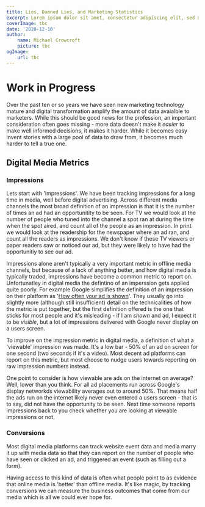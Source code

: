 ```yaml
---
title: Lies, Damned Lies, and Marketing Statistics
excerpt: Lorem ipsum dolor sit amet, consectetur adipiscing elit, sed do eiusmod tempor incididunt ut labore et dolore magna aliqua. Praesent elementum facilisis leo vel fringilla est ullamcorper eget. At imperdiet dui accumsan sit amet nulla facilities morbi tempus.
coverImage: tbc
date: '2020-12-10'
author:
    name: Michael Crowcroft
    picture: tbc
ogImage:
    url: tbc
---
```


# Work in Progress

Over the past ten or so years we have seen new marketing technology mature and digital transformation amplify the amount of data avaialble to marketers. While this should be good news for the profession, an important consideration often goes missing - more data doesn't make it *easier* to make well informed decisions, it makes it harder. While it becomes easy invent stories with a large pool of data to draw from, it becomes much harder to tell a true one.

## Digital Media Metrics

### Impressions

Lets start with 'impressions'. We have been tracking impressions for a long time in media, well before digital advertising. Across different media channels the most broad definition of an impression is that it is the number of times an ad had an opportunitity to be seen. For TV we would look at the number of people who tuned into the channel a spot ran at during the time when the spot aired, and count all of the people as an impression. In print we would look at the readership for the newspaper where an ad ran, and count all the readers as impressions. We don't know if these TV viewers or paper readers saw or noticed our ad, but they were likely to have had the opportunitiy to see our ad.

Impressions alone aren't typically a very important metric in offline media channels, but because of a lack of anything better, and how digital media is typically traded, impressions have become a common metric to report on. Unfortunatley in digital media the defintino of an imperssion gets applied quite poorly. For example Google simplifies the definition of an impression on their platform as '[How often your ad is shown](https://support.google.com/google-ads/answer/6320)'. They usually go into slightly more (although still insufficient) detail on the technicalities of how the metric is put together, but the first definition offered is the one that sticks for most people and it's misleading - if I am *shown* and ad, I expect it to be *visible*, but a lot of impressions delivered with Google never display on a users screen.

To improve on the impression metric in digital media, a definition of what a 'viewable' impression was made. It's a low bar - 50% of an ad on screen for one second (two seconds if it's a video). Most decent ad platforms can report on this metric, but most choose to nudge users towards reporting on raw impression numbers instead.

One point to consider is how viewable are ads on the internet on average? Well, lower than you think. For all ad placements run across Google's display networkds viewability averages out to around 50%. That means half the ads run on the internet likely never even entered a users screen - that is to say, did not have the opportunity to be seen. Next time someone reports impressions back to you check whether you are looking at viewable impressions or not.

### Conversions

Most digital media platforms can track website event data and media marry it up with media data so that they can report on the number of people who have seen or clicked an ad, and triggered an event (such as filling out a form).

Having access to this kind of data is often what people point to as evidence that online media is 'better' than offline media. It's like magic, by tracking conversions we can measure the business outcomes that come from our media which is all we could ever hope for.